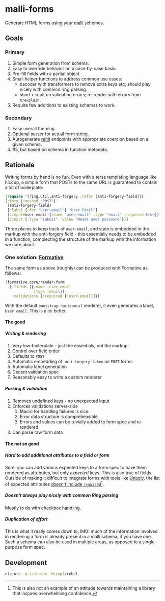 # malli-forms
Generate HTML forms using your [malli](https://github.com/metosin/malli) schemas.

## Goals
### Primary
1. Simple form generation from schema.
2. Easy to override behavior on a case-by-case basis.
3. Pre-fill fields with a partial object.
4. Small helper functions to address common use cases:
   - decoder with transformers to remove extra keys etc; should play nicely with common ring parsing.
   - short-circuit on validation errors; re-render with errors from `m/explain`.
5. Require few additions to existing schemas to work.

### Secondary
1. Easy overall theming.
2. Optional parser for actual form string.
3. Autogenerate [reitit](https://github.com/metosin/reitit) endpoints with appropriate coercion based on a given schema.
5. #5, but based on schema in function metadata.

## Rationale
Writing forms by hand is no fun. Even with a terse templating language
like hiccup, a simple form that POSTs to the same URL is guaranteed to
contain a lot of boilerplate:
```clojure
(require '[ring.util.anti-forgery :refer [anti-forgery-field]])
[:form {:method "POST"}
 (anti-forgery-field)
 [:label {:for "user-email"} "User Email"]
 [:input#user-email {:name "user-email" :type "email" :required true}]
 [:input {:type "submit" :value "Reset user password"}]]
```
Three places to keep track of `user-email`, and state is embedded in
the markup with the anti-forgery field - this essentially needs to be
embedded in a function, complecting the structure of the markup with the
information we care about.

### One solution: [Formative](https://github.com/jkk/formative)
The same form as above (roughly) can be produced with Formative as follows:
```clojure
(formative.core/render-form
  {:fields [{:name :user-email
             :type :email}]
   :validations [:required [:user-email]]})
```
With the default `bootstrap-horizontal` renderer, it even generates a
label, `User email`. This is a lot better.

#### The good
##### Writing & rendering
1. Very low-boilerplate - just the essentials, not the markup
2. Control over field order
3. Defaults to `POST`
4. Automatic embedding of `anti-forgery-token` on `POST` forms
5. Automatic label generation
6. Decent validation spec
7. Reasonably easy to write a custom renderer
##### Parsing & validation
1. Removes undefined keys - no unexpected input
2. Enforces validations server-side
   1. Macro for handling failures is nice
   2. Error data structure is comprehensible
   3. Errors and values can be trivially added to form spec and re-rendered
3. Can parse raw form data

#### The not so good
##### Hard to add additional attributes to a field or form
Sure, you can add various expected keys to a form spec to have them
rendered as attributes, but only *expected* keys. This is also true of
fields. Outside of making it difficult to integrate forms with tools
like [Unpoly](https://github.com/unpoly/unpoly), the list of expected
attributes
[doesn't include `required`](https://github.com/jkk/formative/issues/63)[^1].

[^1]: This is also not an example of an attitude towards maintaining a
      library that inspires overwhelming confidence.

##### Doesn't always play nicely with common Ring parsing
Mostly to do with checkbox handling.

##### Duplication of effort
This is what it really comes down to, IMO: much of the information
involved in rendering a form is already present in a malli schema, if
you have one. Such a schema can also be used in multiple areas, as
opposed to a single-purpose form spec. 

## Development
```bash
clojure -A:test:dev -M:repl/rebel
```
